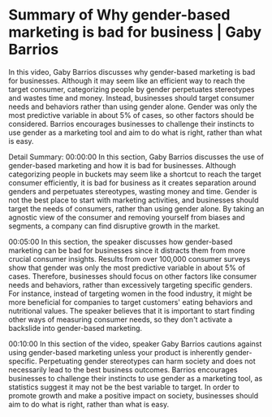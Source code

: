 # Summary of Why gender-based marketing is bad for business | Gaby Barrios

In this video, Gaby Barrios discusses why gender-based marketing is bad for businesses. Although it may seem like an efficient way to reach the target consumer, categorizing people by gender perpetuates stereotypes and wastes time and money. Instead, businesses should target consumer needs and behaviors rather than using gender alone. Gender was only the most predictive variable in about 5% of cases, so other factors should be considered. Barrios encourages businesses to challenge their instincts to use gender as a marketing tool and aim to do what is right, rather than what is easy.

Detail Summary: 
00:00:00
In this section, Gaby Barrios discusses the use of gender-based marketing and how it is bad for businesses. Although categorizing people in buckets may seem like a shortcut to reach the target consumer efficiently, it is bad for business as it creates separation around genders and perpetuates stereotypes, wasting money and time. Gender is not the best place to start with marketing activities, and businesses should target the needs of consumers, rather than using gender alone. By taking an agnostic view of the consumer and removing yourself from biases and segments, a company can find disruptive growth in the market.

00:05:00
In this section, the speaker discusses how gender-based marketing can be bad for businesses since it distracts them from more crucial consumer insights. Results from over 100,000 consumer surveys show that gender was only the most predictive variable in about 5% of cases. Therefore, businesses should focus on other factors like consumer needs and behaviors, rather than excessively targeting specific genders. For instance, instead of targeting women in the food industry, it might be more beneficial for companies to target customers' eating behaviors and nutritional values. The speaker believes that it is important to start finding other ways of measuring consumer needs, so they don't activate a backslide into gender-based marketing.

00:10:00
In this section of the video, speaker Gaby Barrios cautions against using gender-based marketing unless your product is inherently gender-specific. Perpetuating gender stereotypes can harm society and does not necessarily lead to the best business outcomes. Barrios encourages businesses to challenge their instincts to use gender as a marketing tool, as statistics suggest it may not be the best variable to target. In order to promote growth and make a positive impact on society, businesses should aim to do what is right, rather than what is easy.

